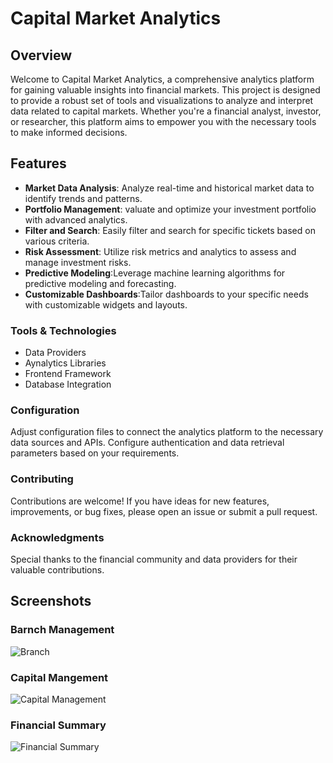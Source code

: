 # Capital Market Analytics

## Overview

  Welcome to Capital Market Analytics, a comprehensive analytics platform for gaining valuable insights into financial markets. This project is designed to provide a robust set of tools and visualizations to analyze and interpret data related to capital markets. Whether you're a financial analyst, investor, or researcher, this platform aims to empower you with the necessary tools to make informed decisions.

## Features

- **Market Data Analysis**: Analyze real-time and historical market data to identify trends and patterns.
- **Portfolio Management**: valuate and optimize your investment portfolio with advanced analytics.
- **Filter and Search**: Easily filter and search for specific tickets based on various criteria.
- **Risk Assessment**: Utilize risk metrics and analytics to assess and manage investment risks.
- **Predictive Modeling**:Leverage machine learning algorithms for predictive modeling and forecasting.
- **Customizable Dashboards**:Tailor dashboards to your specific needs with customizable widgets and layouts.

### Tools & Technologies

- Data Providers
- Aynalytics Libraries
- Frontend Framework
- Database Integration

### Configuration

Adjust configuration files to connect the analytics platform to the necessary data sources and APIs. Configure authentication and data retrieval parameters based on your requirements.

### Contributing

Contributions are welcome! If you have ideas for new features, improvements, or bug fixes, please open an issue or submit a pull request.

### Acknowledgments

Special thanks to the financial community and data providers for their valuable contributions.

## Screenshots

### Barnch Management
![Branch](https://github.com/nkutechologies/Capital-Market-Analytics/assets/71810407/84ee755e-3f0f-4d85-a519-9f8f884cc0ec)

### Capital Mangement
![Capital Management](https://github.com/nkutechologies/Capital-Market-Analytics/assets/71810407/7b6d698b-7fac-4d4c-9669-b826c6da5380)

### Financial Summary
![Financial Summary](https://github.com/nkutechologies/Capital-Market-Analytics/assets/71810407/a3d57cf0-7b97-4930-b067-a054b96162e2)



